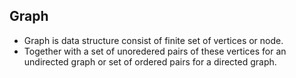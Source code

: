 ## Graph

- Graph is data structure consist of finite set of vertices or node.
- Together with a set of unoredered pairs of these vertices for an undirected graph or set of ordered pairs for a directed graph.